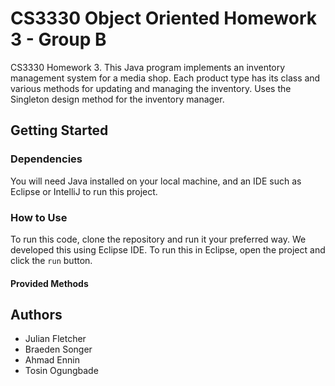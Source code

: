 # CS3330 Object Oriented Homework 3 - Group B
CS3330 Homework 3. This Java program implements an inventory management system for a media shop. Each product type has its class and various methods for updating and managing the inventory. Uses the Singleton design method for the inventory manager. 

## Getting Started
### Dependencies
You will need Java installed on your local machine, and an IDE such as Eclipse or IntelliJ to run this project.
### How to Use
To run this code, clone the repository and run it your preferred way. We developed this using Eclipse IDE. To run this in Eclipse, open the project and click the `run` button. 
#### Provided Methods


## Authors
* Julian Fletcher
* Braeden Songer
* Ahmad Ennin
* Tosin Ogungbade
